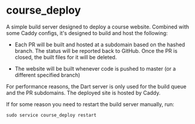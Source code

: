 # course_deploy

A simple build server designed to deploy a course website. Combined with some
Caddy configs, it's designed to build and host the following:

- Each PR will be built and hosted at a subdomain based on the hashed branch.
The status will be reported back to GitHub. Once the PR is closed, the built
files for it will be deleted.

- The website will be built whenever code is pushed to master (or a
different specified branch)

For performance reasons, the Dart server is only used for the build queue and
the PR subdomains. The deployed site is hosted by Caddy.

If for some reason you need to restart the build server manually, run:

    sudo service course_deploy restart
